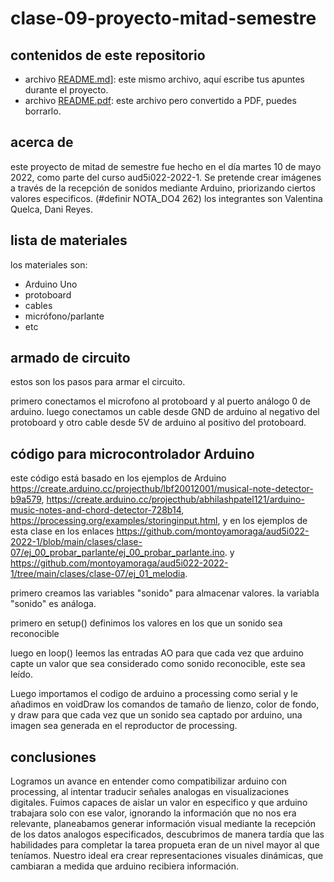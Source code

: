 # clase-09-proyecto-mitad-semestre


## contenidos de este repositorio

* archivo [README.md](README.md)]: este mismo archivo, aquí escribe tus apuntes durante el proyecto.
* archivo [README.pdf](README.pdf): este archivo pero convertido a PDF, puedes borrarlo.

## acerca de

este proyecto de mitad de semestre fue hecho en el día martes 10 de mayo 2022, como parte del curso  aud5i022-2022-1.
Se pretende crear imágenes a través de la recepción de sonidos mediante Arduino, priorizando ciertos valores especificos. (#definir NOTA_DO4 262)
los integrantes son Valentina Quelca, Dani Reyes.

## lista de materiales

los materiales son:

* Arduino Uno
* protoboard
* cables
* micrófono/parlante
* etc

## armado de circuito

estos son los pasos para armar el circuito.

primero conectamos el microfono al protoboard y al puerto análogo 0 de arduino.
luego conectamos un cable desde GND de arduino al negativo del protoboard y otro cable desde 5V de arduino al positivo del protoboard.


## código para microcontrolador Arduino

este código está basado en los ejemplos de Arduino https://create.arduino.cc/projecthub/lbf20012001/musical-note-detector-b9a579, 
https://create.arduino.cc/projecthub/abhilashpatel121/arduino-music-notes-and-chord-detector-728b14, https://processing.org/examples/storinginput.html,  y en los 
ejemplos de esta clase en los enlaces https://github.com/montoyamoraga/aud5i022-2022-1/blob/main/clases/clase-07/ej_00_probar_parlante/ej_00_probar_parlante.ino. y
https://github.com/montoyamoraga/aud5i022-2022-1/tree/main/clases/clase-07/ej_01_melodia.

primero creamos las variables "sonido" para almacenar valores. la variabla "sonido" es análoga.

primero en setup() definimos los valores en los que un sonido sea reconocible

luego en loop() leemos las entradas AO para que cada vez que arduino capte un valor que sea considerado como sonido reconocible, este sea leído. 

Luego importamos el codigo de arduino a processing como serial y le añadimos en voidDraw los comandos de tamaño de lienzo, color de fondo, y draw para que cada vez que un sonido sea captado por arduino, una imagen sea generada en el reproductor de processing.

## conclusiones

Logramos un avance en entender como compatibilizar arduino con processing, al intentar traducir señales analogas en visualizaciones digitales. 
Fuimos capaces de aislar un valor en especifico y que arduino trabajara solo con ese valor, ignorando la información que no nos era relevante, planeabamos generar información visual mediante la recepción de los datos analogos especificados, descubrimos de manera tardía que las habilidades para completar la tarea propueta eran de un nivel mayor al que teníamos. Nuestro ideal era crear representaciones visuales dinámicas, que cambiaran a medida que arduino recibiera información.
